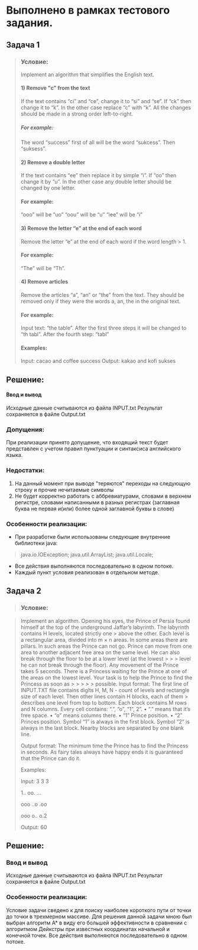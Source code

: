 # Выполнено в рамках тестового задания.
 ## Задача 1
> ### Условие: 
> Implement an algorithm that simplifies the English text.
> #### 1) Remove "c" from the text
> If the text contains “ci” and “ce”, change it to “si” and “se”.
> If “ck” then change it to “k”.
> In the other case replace “c” with “k”.
> All the changes should be made in a strong order left-to-right.
> ##### For example:
> The word “success” first of all will be the word “sukcess”. Then “suksess”.
> 
> #### 2) Remove a double letter
> If the text contains “ee” then replace it by simple “i”.
> If “oo” then change it by “u”.
> In the other case any double letter should be changed by one letter.
> #### For example:
> “ooo” will be “uo”
> “oou” will be “u”
> “iee” will be “i”
> 
> #### 3) Remove the letter “e” at the end of each word
> Remove the letter “e” at the end of each word if the word length > 1.
> #### For example:
> “The” will be “Th”.
> 
> #### 4) Remove articles
> Remove the articles “a”, “an” or “the” from the text. They should be removed only if they were the words a, an, the in the original text.
> #### For example:
> Input text: “the table”. After the first three steps it will be changed to “th tabl”. After the fourth step: “tabl”
> #### Examples:
> Input:
>   cacao and coffee
>   success 
> Output:
>   kakao and kofi
>   sukses
> 

 
## Решение:
#### Ввод и вывод 
Исходные данные считываются из файла INPUT.txt
Результат сохраняется в файле Output.txt

### Допущения: 
При реализации принято допущение, что входящий текст будет представлен с учетом правил пунктуации и синтаксиса английского языка. 

### Недостатки: 
1.	На данный момент при выводе "теряются" переходы на следующую строку и прочие нечитаемые символы
2.	Не будет  корректно работать с аббревиатурами, словами в верхнем регистре, словами написанными в разных регистрах (заглавная буква не первая и(или) более одной заглавной буквы в слове)

### Особенности реализации: 
- При разработке были использованы следующие внутренние библиотеки java:
> java.io.IOException;
> java.util.ArrayList;
> java.util.Locale;
- Все действия выполняются последовательно в одном потоке.
- Каждый пункт условия реализован в отдельном методе.


## Задача 2
> ### Условие:

> Implement an algorithm. 
> Opening his eyes, the Prince of Persia found himself at the top of the underground Jaffar’s labyrinth. The labyrinth contains H levels, located strictly one > above the other. Each level is a rectangular area, divided into m × n areas. In some areas there are pillars. In such areas the Prince can not go.
> Prince can move from one area to another adjacent free area on the same level. He can also break through the floor to be at a lower level (at the lowest > > > level he can not break through the floor). Any movement of the Prince takes 5 seconds.
> There is a Princess waiting for the Prince at one of the areas on the lowest level. Your task is to help the Prince to find the Princess as soon as > > > > > possible.
> Input format:
> The first line of INPUT.TXT file contains digits H, M, N - count of levels and rectangle size of each level. Then other lines contain H blocks, each of them > describes one level from top to bottom. Each block contains M rows and N columns. Every cell contains: “.”, “o”, “1”, 2”.
> •	“.” means that it’s free space.
> •	“o” means columns there.
> •	“1” Prince position.
> •	“2” Princes position.
> Symbol “1” is always in the first block. Symbol “2” is always in the last block. Nearby blocks are separated by one blank line.
> 
> Output format:
> The minimum time the Prince has to find the Princess in seconds. As fairy tales always have happy ends it is guaranteed that the Prince can do it.
> 
> Examples:
>  
> Input:
> 3 3 3
>  
> 1..
> oo.
> ...
>  
> ooo
> ..o
> .oo
>  
> ooo
> o..
> o.2
>  
> Output:
> 60 

## Решение: 

### Ввод и вывод
Исходные данные считываются из файла INPUT.txt Результат сохраняется в файле Output.txt

### Особенности реализации:
Условие задачи сведено к для поиску наиболее короткого пути от точки до точки в трехмерном массиве.
Для решения данной задачи мною был выбран алгоритм А* в виду его большей эффективности в сравнении с алгоритмом Дейкстры при известных координатах начальной и конечной точек.
Все действия выполняются последовательно в одном потоке.

